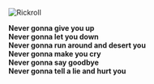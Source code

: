 ![Rickroll](https://upload.cc/i1/2022/02/04/0bAuJt.gif)

**Never gonna give you up**  
**Never gonna let you down**  
**Never gonna run around and desert you**  
**Never gonna make you cry**  
**Never gonna say goodbye**  
**Never gonna tell a lie and hurt you**  